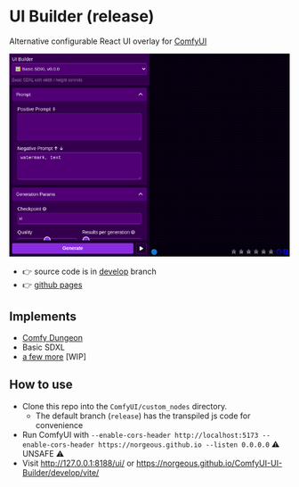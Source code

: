 # UI Builder (release)

Alternative configurable React UI overlay for [ComfyUI](https://github.com/comfyanonymous/ComfyUI)

[![Preview](https://raw.githubusercontent.com/norgeous/ComfyUI-UI-Builder/develop/_storycaps_/App/App_dark.png 'Preview')](https://norgeous.github.io/ComfyUI-UI-Builder/develop/vite/)

- 👉 source code is in [develop](https://github.com/norgeous/ComfyUI-UI-Builder/tree/develop) branch
- 👉 [github pages](https://norgeous.github.io/ComfyUI-UI-Builder/develop/)

## Implements

- [Comfy Dungeon](https://github.com/cubiq/Comfy_Dungeon)
- Basic SDXL
- [a few more](https://github.com/norgeous/ComfyUI-UI-Builder/tree/develop/src/configs) [WIP]

## How to use

- Clone this repo into the `ComfyUI/custom_nodes` directory.
  - The default branch (`release`) has the transpiled js code for convenience
- Run ComfyUI with `--enable-cors-header http://localhost:5173 --enable-cors-header https://norgeous.github.io --listen 0.0.0.0` ⚠️ UNSAFE ⚠️
- Visit http://127.0.0.1:8188/ui/ or https://norgeous.github.io/ComfyUI-UI-Builder/develop/vite/
